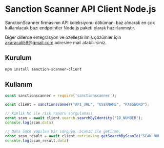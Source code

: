 # Sanction Scanner API Client Node.js

SanctionScanner firmasının API koleksiyonu dökümanı baz alınarak en çok kullanılacak bazı endpointler Node.js paketi 
olarak hazırlanmıştır.

Diğer dillerde entegrasyon ve özelleştirilmiş çözümler için akaracali58@gmail.com adresine mail atabilirsiniz.


## Kurulum
```bash
npm install sanction-scanner-client
```
## Kullanım
```javascript
const sanctionscanner = require('sanctionscanner');

const client = sanctionscanner("API_URL", "USERNAME", "PASSWORD");

// Kimlik No ile risk raporu sorgulaması
const scan = await client.search.searchByIdentity("ID_NUMBER");
console.log(scan.data)

// Daha önce yapılan bir sorguyu, ScanId ile getirme.
const scan_result = await client.retrieving.getSearchByScanId("SCAN NUMBER");
console.log(scan_result.data)

```

